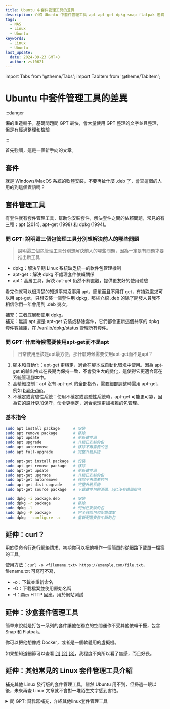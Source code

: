 ```yaml
---
title: Ubuntu 中套件管理工具的差異
description: 介紹 Ubuntu 中套件管理工具 apt apt-get dpkg snap flatpak 差異
tags:
  - NAS
  - Linux
  - Ubuntu
keywords:
  - Linux
  - Ubuntu
last_update:
  date: 2024-09-23 GMT+8
  author: zsl0621
---
```


import Tabs from '@theme/Tabs';
import TabItem from '@theme/TabItem';

# Ubuntu 中套件管理工具的差異

:::danger

懶的重造輪子，基礎問題問 GPT 最快，會大量使用 GPT 整理的文字並且整理，但是有經過整理和檢驗

:::

首先強調，這是一個新手向的文章。

## 套件
就是 Windows/MacOS 系統的軟體安裝，不要再扯什麼 .deb 了，會查這個的人用的到這個資訊嗎？

## 套件管理工具
有套件就有套件管理工具，幫助你安裝套件，解決套件之間的依賴問題，常見的有三種：apt (2014), apt-get (1998) 和 dpkg (1994)。

### 問 GPT: 說明這三個包管理工具分別想解決前人的哪些問題
> 說明這三個包管理工具分別想解決前人的哪些問題，因為一定是有問題才要推出新工具

- dpkg：解決早期 Linux 系統缺乏統一的軟件包管理機制
- apt-get：解決 dpkg 不處理套件依賴關係
- apt：高層工具，解決 apt-get 仍然不夠直觀，提供更友好的使用體驗

看完你就可以很清楚的知道平常沒事用 apt，簡單而且不用打 get，有[特殊需求](/docs/nas/package#問-gpt-什麼時候需要使用apt-get而不是apt)可以用 apt-get，只想安裝一個套件用 dpkg，那些介紹 .deb 的除了開發人員我不相信你們一年會用到 .deb 幾次。

補充：三者底層都使用 dpkg。  
補充：無論 apt 還是 apt-get 安裝或移除套件，它們都會更新這個共享的 dpkg 套件數據庫，在 [/var/lib/dpkg/status](https://www.debian.org/doc/manuals/debian-reference/ch02.en.html#_the_dpkg_command) 管理所有套件。  

### 問 GPT: 什麼時候需要使用apt-get而不是apt
> 日常使用應該是apt最方便，那什麼時候需要使用apt-get而不是apt？

1. 腳本和自動化：apt-get 更穩定，適合在腳本或自動化環境中使用。因為 apt-get 的輸出格式在長期內保持一致，不會發生大的變化，這使得它更適合寫在系統管理腳本中。
2. 高精細控制：apt 沒有 apt-get 的全部指令，需要細部調整時需用 apt-get，例如 [build-dep](https://www.cnblogs.com/tongongV/p/10927648.html)。
3. 不穩定或實驗性系統：使用不穩定或實驗性系統時，apt-get 可能更可靠，因為它的設計更加保守，命令更穩定，適合處理更加複雜的包管理。

### 基本指令

<Tabs>
  <TabItem value="apt" label="apt">
 
  ```bash
  sudo apt install package      # 安裝
  sudo apt remove package       # 移除
  sudo apt update               # 更新軟件源
  sudo apt upgrade              # 升級已安裝的包
  sudo apt autoremove           # 移除不再需要的包
  sudo apt full-upgrade         # 完整升級系統
  ```

  </TabItem>

  <TabItem value="apt-get" label="apt-get">
  
  ```bash
  sudo apt-get install package  # 安裝
  sudo apt-get remove package   # 移除
  sudo apt-get update           # 更新軟件源
  sudo apt-get upgrade          # 升級已安裝的包
  sudo apt-get autoremove       # 移除不再需要的包
  sudo apt-get dist-upgrade     # 完整升級系統
  sudo apt-get source package   # 下載軟件包的源碼，apt沒有這個指令
  ```

  </TabItem>

  <TabItem value="dpkg" label="dpkg">
  
  ```bash
  sudo dpkg -i package.deb      # 安裝
  sudo dpkg -r package          # 移除
  sudo dpkg -l                  # 列出已安裝的包
  sudo dpkg -P package          # 完全移除包和配置檔案
  sudo dpkg --configure -a      # 重新配置安裝中斷的包
  ```

  </TabItem>
</Tabs>


## 延伸：curl？
用於從命令行進行網絡請求，初期你可以把他視作一個簡單的從網路下載單一檔案的工具。

使用方法：`curl -o <filename.txt> https://example.com/file.txt`， filename.txt 可寫可不寫，
- -o：下載並重新命名
- -O：下載檔案並使用原始名稱
- -I：顯示 HTTP 回應，用於網站測試

## 延伸：沙盒套件管理工具
簡單來說就是打包一系列的套件讓他在獨立的空間運作不受其他依賴干擾，包含 Snap 和 Flatpak。

你可以把他想像成 Docker，或者是一個軟體用的虛擬機。

如果想知道細節可以查看 [[1]](https://forum.gamer.com.tw/C.php?bsn=60030&snA=630254) [[2]](https://ivonblog.com/posts/linux-snap-pros-and-cons/) [[3]](https://ivonblog.com/posts/linux-flatpak-pros-and-cons/)，我程度不夠所以看了無感，而且好長。

## 延伸：其他常見的 Linux 套件管理工具介紹
補充其他 Linux 發行版的套件管理工具，雖然 Ubuntu 用不到，但掃過一眼以後，未來再查 Linux 文章就不會對一堆陌生文字感到害怕。

<details>
  <summary>問 GPT: 幫我寫補充，介紹其他linux套件管理工具</summary>

在學習了 apt、apt-get 和 dpkg 的差異之後，了解其他 Linux 套件管理工具也非常有幫助，因為不同的 Linux 發行版使用不同的包管理系統。這一部分旨在幫助新手用戶理解這些工具存在的原因以及它們的使用情境。

1. RPM（Red Hat Package Manager）
   - 發行版：常見於 Red Hat、CentOS、Fedora 等發行版。
   - 包格式：使用 `.rpm` 格式。
   - 作用：類似於 dpkg，但專門用於 Red Hat 系列的 Linux 發行版。RPM 用來安裝、卸載和查詢軟件包，但不會自動解決依賴問題。
   - 命令示例：
     ```bash
     sudo rpm -i package.rpm   # 安裝
     sudo rpm -e package       # 移除
     sudo rpm -q package       # 查詢安裝的包
     ```
   - 解決的問題：早期缺乏標準化的方式來管理軟件包，RPM 提供了一個標準的包格式，方便發行版之間的軟件分發。

2. YUM（Yellowdog Updater, Modified）
   - 發行版：Red Hat、CentOS、Fedora。
   - 包格式：與 RPM 配合使用，處理 `.rpm` 包。
   - 作用：YUM 是 RPM 的高層管理工具，解決了 RPM 不處理依賴的問題。YUM 會自動處理包的安裝和依賴問題。
   - 命令示例：
     ```bash
     sudo yum install package   # 安裝
     sudo yum remove package    # 移除
     sudo yum update            # 更新系統
     ```
   - 解決的問題：RPM 無法自動處理依賴，YUM 引入了自動依賴管理，讓用戶更輕鬆地管理系統中的軟件。

3. DNF（Dandified YUM）
   - 發行版：Fedora、Red Hat、CentOS（較新版本）。
   - 包格式：繼續使用 `.rpm` 格式。
   - 作用：DNF 是 YUM 的下一代版本，旨在解決 YUM 在處理大量軟件包時的性能問題。它更快、更高效，並且解決了 YUM 的一些依賴問題。
   - 命令示例：
     ```bash
     sudo dnf install package   # 安裝
     sudo dnf remove package    # 移除
     sudo dnf update            # 更新系統
     ```
   - 解決的問題：YUM 在大型系統中運行效率低下，DNF 改進了性能，並提升了系統的穩定性。

4. Pacman（Package Manager）
   - 發行版：Arch Linux 及其衍生版（如 Manjaro）。
   - 包格式：使用 `.pkg.tar.xz` 格式。
   - 作用：Pacman 是 Arch Linux 的包管理工具，專為輕量且靈活的設計而生。它簡化了包管理操作，並能自動解決依賴問題。
   - 命令示例：
     ```bash
     sudo pacman -S package     # 安裝
     sudo pacman -R package     # 移除
     sudo pacman -Syu           # 同時更新軟件和系統
     ```
   - 解決的問題：在 Arch Linux 的極簡設計下，Pacman 提供了一個統一的包管理工具，讓用戶可以輕鬆管理系統中的所有包。

5. Zypper
   - 發行版：openSUSE 和 SUSE Linux Enterprise。
   - 包格式：使用 `.rpm` 格式。
   - 作用：Zypper 是 SUSE 系列發行版的包管理工具，它支持自動依賴管理，並且具備與 YUM 類似的功能，但更專注於 SUSE 的軟件包生態。
   - 命令示例：
     ```bash
     sudo zypper install package   # 安裝
     sudo zypper remove package    # 移除
     sudo zypper update            # 更新系統
     ```
   - 解決的問題：Zypper 旨在提供一個高效且穩定的包管理系統，專門針對 SUSE 的需求進行優化，特別是在企業環境中。


6. 小結

每個 Linux 發行版都有自己特有的包管理工具，這些工具是為了解決 Linux 生態中不同需求而設計的：
- **RPM** 和 **DPKG** 是最底層的包管理工具，主要負責處理本地安裝包。
- **YUM**、**DNF** 和 **APT** 則是高層次的包管理工具，解決了自動依賴管理的問題。
- **Pacman** 提供了一個簡單、快速的管理方式，特別適合 Arch Linux。
- **Snap** 和 **Flatpak** 則是沙盒化的包管理工具，解決了跨發行版的兼容問題，適合需要應用隔離的情境。

理解這些工具的作用和存在的原因，能幫助新手更好地選擇適合自己發行版和需求的包管理工具。
</details>